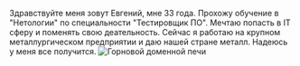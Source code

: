 Здравствуйте меня зовут Евгений, мне 33 года. 
Прохожу обучение в "Нетологии" по специальности "Тестировщик ПО".
Мечтаю попасть в IT сферу и поменять свою деательность. Сейчас я работаю на крупном металлургическом предприятии и даю нашей стране металл. Надеюсь у меня все получится.
![Горновой доменной печи](https://im.kommersant.ru/Issues.photo/REGIONS/CHELYABINSK_News/2017/08/21/KMO_158291_00163_1_t222_121003.jpg)